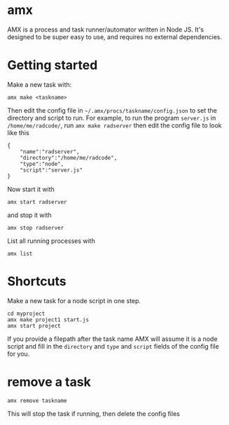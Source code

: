 # amx

AMX is a process and task runner/automator written in Node JS. It's designed
to be super easy to use, and requires no external dependencies.

# Getting started

Make a new task with:

```
amx make <taskname>
```

Then edit the config file in `~/.amx/procs/taskname/config.json`
to set the directory and script to run. For example,
to run the program `server.js` in `/home/me/radcode/`,
run `amx make radserver` then
edit the config file to look like this
```
{
    "name":"radserver",
    "directory":"/home/me/radcode",
    "type":"node",
    "script":"server.js"
}
```

Now start it with

```
amx start radserver
```

and stop it with

```
amx stop radserver
```

List all running processes with

```
amx list
```


# Shortcuts

Make a new task for a node script in one step.
```
cd myproject
amx make project1 start.js
amx start project
```

If you provide a filepath after the task name AMX will assume it is a node script and fill
in the `directory` and `type` and `script` fields of the config file for you.

# remove a task

```
amx remove taskname
```

This will stop the task if running, then delete the config files


